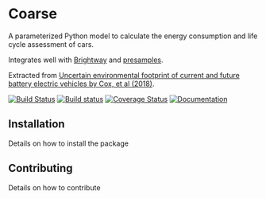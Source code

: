 # Coarse

A parameterized Python model to calculate the energy consumption and life cycle assessment of cars.

Integrates well with [Brightway](https://brightwaylca.org/) and [presamples](https://github.com/PascalLesage/brightway2-presamples).

Extracted from [Uncertain environmental footprint of current and future battery electric vehicles by Cox, et al (2018)](https://pubs.acs.org/doi/abs/10.1021/acs.est.8b00261).

[![Build Status](https://travis-ci.org/romainsacchi/coarse.svg?branch=master)](https://travis-ci.org/romainsacchi/coarse) [![Build status](https://ci.appveyor.com/api/projects/status/vrh895i7eomnvye2?svg=true)](https://ci.appveyor.com/project/cmutel/coarse) [![Coverage Status](https://coveralls.io/repos/github/cmutel/coarse/badge.svg?branch=master)](https://coveralls.io/github/cmutel/coarse?branch=master) [![Documentation](https://readthedocs.org/projects/coarse_lci/badge/?version=latest)](https://coarse-lci.readthedocs.io/en/latest/)

## Installation

Details on how to install the package

## Contributing

Details on how to contribute
